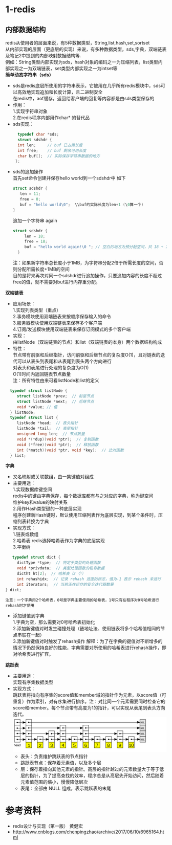 # 1-redis
 ## 内部数据结构   
 redis从使用者的层面来说，有5种数据类型，String,list,hash,set,sortset   
 从内部实现的层面（更底层的实现）来说，有多种数据类型，sds,字典，双端链表及笔记2中提到的内部映射数据结构等.   
 例如：String类型内部实现为sds，hash对象的编码之一为压缩列表，list类型内部实现之一为双端链表，set类型内部实现之一为intset等     
**简单动态字符串（sds）**
* sds是redis底层所使用的字符串表示，它被用在几乎所有redis模块中，sds可以高效地实现追加和长度计算，且二进制安全  
  在redis中，aof缓存，返回给客户端的回复等内容都是由sds类型保存的  
 * 作用：  
             1.实现字符串对象   
             2.在redis程序内部用作char* 的替代品
*  sds实现：
      ```C
        typedef char *sds;                                                                                 
        struct sdshdr {                                                                                   
        int len;     // buf 已占用长度 
        int free;    // buf 剩余可用长度
        char buf[];  // 实际保存字符串数据的地方
       }; 
      ```
* sds的追加操作  
  首先set命令创建并保存hello world到一个sdshdr中 如下  
   ```C
  struct sdshdr {  
      len = 11;  
      free = 0;  
      buf = "hello world\0";  \\buf的实际长度为len+1 (\0算一个)
   }
  ```
  追加一个字符串 again  
  ```C  
  struct sdshdr {
       len = 18;
       free = 18;
       buf = "hello world again!\0 "; // 空白的地方为预分配空间，共 18 + 18 + 1 个字节
    }
  ``` 
    注：如果新字符串总长度小于1MB，为字符串分配2倍于所需长度的空间，否则分配所需长度+1MB的空间  
    目的是将来再次对同一个sdshdr进行追加操作，只要追加内容的长度不超过free的值，就不需要对buf进行内存重分配。        
  
 **双端链表**
 *  应用场景：  
    1.实现列表类型（重点）        
    2.事务模块使用双端链表来按顺序保存输入的命令  
    3.服务器模块使用双端链表来保存多个客户端  
    4.订阅/发送模块使用双端链表来保存订阅模式的多个客户端  
 *  实现：  
    由listNode（双端链表的节点）和list（双端链表的本身）两个数据结构构成  
 *  特性：  
    节点带有前驱和后继指针，访问前驱和后继节点的复杂度O(1)，且对链表的迭代可以从表头到表尾和从表尾到表头两个方向进行  
    对表头和表尾进行处理的复杂度为O(1)  
    O(1)时间内返回链表节点数量  
    注：所有特性由来可看listNode和list的定义  
   ```C
     typedef struct listNode {
        struct listNode *prev;  // 前驱节点
        struct listNode *next;  // 后继节点
        void *value; // 值
     } listNode;
     typedef struct list {
        listNode *head;  // 表头指针
        listNode *tail;  // 表尾指针
        unsigned long len;  // 节点数量
        void *(*dup)(void *ptr);  // 复制函数
        void (*free)(void *ptr);  // 释放函数
        int (*match)(void *ptr, void *key);  // 比对函数
     } list;
   ```
**字典**  
  * 又名映射或关联数组，由一集键值对组成  
  * 主要用途：  
    1.实现数据库键空间   
      redis中的键由字典保存，每个数据库都有与之对应的字典，称为键空间    
      维护key和value的映射关系   
    2.用作Hash类型键的一种底层实现  
      程序创建新Hash键时，默认使用压缩列表作为底层实现，到某个条件时，压缩列表转换为字典  
  * 实现方式：  
     1.链表或数组  
     2.哈希表 redis选择哈希表作为字典的底层实现  
     3.平衡树    
 ```C
    typedef struct dict {
      dictType *type;  // 特定于类型的处理函数
      void *privdata;  // 类型处理函数的私有数据
      dictht ht[2];  // 哈希表（2 个）
      int rehashidx;  // 记录 rehash 进度的标志，值为-1 表示 rehash 未进行
      int iterators;  // 当前正在运作的安全迭代器数量
} dict;
 ```
    注意：一个字典用2个哈希表，0号是字典主要使用的哈希表，1号只有在程序对0号哈希进行rehash时才使用
  *  添加键值到字典  
     1.字典为空，那么需要对0号哈希表初始化  
     2.添加新键值对时发生碰撞处理（链地址法、使用链表将多个哈希值相同的节点串联在一起）   
     3.添加新键值对时触发了rehash操作 
        解释：为了在字典的键值对不断增多的情况下仍然保持良好的性能，字典需要对所使用的哈希表进行rehash操作，即对哈希表进行扩容。   

 **跳跃表**      
  *  主要用途：  
       实现有序集数据类型   
  *  实现方式：  
       跳跃表将指向有序集的score值和member域的指针作为元素，以score值（可重复）作为索引，对有序集进行排序。注：对比同一个元素需要同时检查它的score和member。每个节点带有高度为1的指针，可以实现从表尾到表头方向迭代。        
      ![image](https://github.com/FantasmYi/CodeMonkeyNote/blob/master/JumpTable.png)    
      * 表头：负责维护跳跃表的节点指针  
      * 跳跃表节点：保存着元素值，以及多个层  
      * 层：保存着指向其他元素的指针。高层的指针越过的元素数量大于等于低层的指针，为了提高查找的效率，程序总是从高层先开始访问，然后随着元素值范围的缩小，慢慢降低层次  
      * 表尾：全部由 NULL 组成，表示跳跃表的末尾
      
      
# 参考资料   
  * redis设计与实现（第一版） 黄健宏   
  * http://www.cnblogs.com/chenpingzhao/archive/2017/06/10/6965164.html
          
